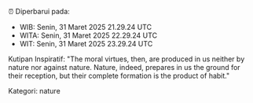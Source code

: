⏰ Diperbarui pada:
- WIB: Senin, 31 Maret 2025 21.29.24 UTC
- WITA: Senin, 31 Maret 2025 22.29.24 UTC
- WIT: Senin, 31 Maret 2025 23.29.24 UTC

Kutipan Inspiratif:
"The moral virtues, then, are produced in us neither by nature nor against nature. Nature, indeed, prepares in us the ground for their reception, but their complete formation is the product of habit."


Kategori: nature

